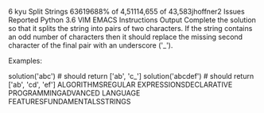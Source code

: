 6 kyu
Split Strings
63619688% of 4,51114,655 of 43,583jhoffner2 Issues Reported
Python
3.6
VIM
EMACS
Instructions
Output
Complete the solution so that it splits the string into pairs of two characters. If the string contains an odd number of characters then it should replace the missing second character of the final pair with an underscore ('_').

Examples:

solution('abc') # should return ['ab', 'c_']
solution('abcdef') # should return ['ab', 'cd', 'ef']
ALGORITHMSREGULAR EXPRESSIONSDECLARATIVE PROGRAMMINGADVANCED LANGUAGE FEATURESFUNDAMENTALSSTRINGS
